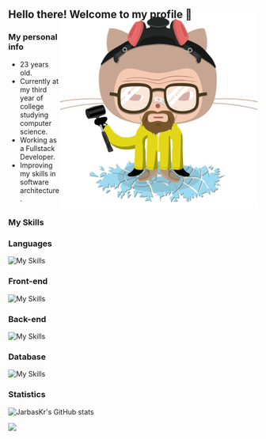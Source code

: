 ## Hello there! Welcome to my profile 👋 <img align="right" style="margin-top:-20px" src="./Src/heisen.png" height="400">

### My personal info

<ul>
<li>23 years old.
<li>Currently at my third year of college studying computer science.
<li>Working as a Fullstack Developer.
<li>Improving my skills in software architecture.
</ul>

##

### My Skills

### Languages

![My Skills](https://go-skill-icons.vercel.app/api/icons?i=cs,js,ts,java,python)

### Front-end

![My Skills](https://go-skill-icons.vercel.app/api/icons?i=html,css,react,bootstrap,tailwindcss)

### Back-end

![My Skills](https://go-skill-icons.vercel.app/api/icons?i=dotnet,spring)

### Database

![My Skills](https://go-skill-icons.vercel.app/api/icons?i=sqlserver)

<div id="Estatísticas">

### Statistics

![JarbasKr's GitHub stats](https://github-readme-stats.vercel.app/api?username=jarbaskr&show_icons=true&theme=radical)

<img height="150em" src="https://github-readme-stats.vercel.app/api/top-langs/?username=JarbasKr&layout=compact&langs_count=7&theme=tokyonight"/>

</div>

##
